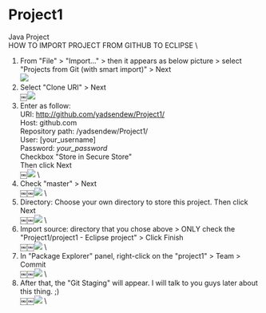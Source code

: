 # Project1
Java Project \
HOW TO IMPORT PROJECT FROM GITHUB TO ECLIPSE \

1. From "File" > "Import..." > then it appears as below picture > select "Projects from Git (with smart import)" > Next \
![](/img/Screen%20Shot%202019-12-17%20at%2000.48.57.png)
2. Select "Clone URI" > Next \
￼![](/img/Screen%20Shot%202019-12-17%20at%2000.49.19.png)
3. Enter as follow: \
URI: http://github.com/yadsendew/Project1/ \
Host: github.com \
Repository path: /yadsendew/Project1/ \
User: [your_username] \
Password: *your_password* \
Checkbox "Store in Secure Store" \
Then click Next \
￼![](/img/Screen%20Shot%202019-12-17%20at%2000.49.46.png) \
3. Check "master" > Next \
￼￼![](/img/Screen%20Shot%202019-12-17%20at%2000.50.05.png) \
4. Directory: Choose your own directory to store this project. Then click Next \
￼￼![](/img/Screen%20Shot%202019-12-17%20at%2000.51.55.png) \
5. Import source: directory that you chose above > ONLY check the "Project1/project1 - Eclipse project" > Click Finish \
￼￼![](/img/Screen%20Shot%202019-12-17%20at%2000.53.32.png) \
6. In "Package Explorer" panel, right-click on the "project1" > Team > Commit \
￼￼![](/img/Screen%20Shot%202019-12-17%20at%2000.57.41.png) \
7. After that, the "Git Staging" will appear. I will talk to you guys later about this thing. ;) \
￼￼![](/img/Screen%20Shot%202019-12-17%20at%2000.58.00.png) \
